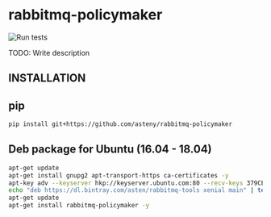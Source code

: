 rabbitmq-policymaker
===========
![Run tests](https://github.com/asteny/rabbitmq-policymaker/workflows/Run%20tests/badge.svg)

TODO: Write description

INSTALLATION
------------

pip
---
```bash
pip install git+https://github.com/asteny/rabbitmq-policymaker
```

Deb package for Ubuntu (16.04 - 18.04)
--------------------------------------

```bash
apt-get update
apt-get install gnupg2 apt-transport-https ca-certificates -y
apt-key adv --keyserver hkp://keyserver.ubuntu.com:80 --recv-keys 379CE192D401AB61
echo "deb https://dl.bintray.com/asten/rabbitmq-tools xenial main" | tee -a /etc/apt/sources.list.d/rabbitmq-tools.list
apt-get update
apt-get install rabbitmq-policymaker -y

```
